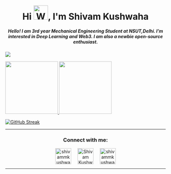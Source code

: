 <h1 align="center">Hi <img src="https://raw.githubusercontent.com/nixin72/nixin72/master/wave.gif" 
         alt="Waving hand animated gif"
         height="45"
         width="45" />, I'm Shivam Kushwaha</h1>
         
<h5 align="center">
  Hello! I am 3rd year Mechanical Engineering Student at NSUT,Delhi. I’m interested in Deep Learning and Web3. I am also a newbie open-source enthusiast.
</h5>

![](https://komarev.com/ghpvc/?username=shivam-kush&color=green)

<a align="centre" href="https://github.com/shivam-kush">
  <img height="165em" src="https://github-readme-stats.vercel.app/api?username=shivam-kush&theme=tokyonight&show_icons=true" />
  <img height="165em" src="https://github-readme-stats.vercel.app/api/top-langs/?username=shivam-kush&theme=tokyonight&layout=compact" />
</a>

[![GitHub Streak](http://github-readme-streak-stats.herokuapp.com?user=shivam-kush&theme=dark&date_format=M%20j%5B%2C%20Y%5D)](https://git.io/streak-stats)

<hr>

<h3 align="center">Connect with me:</h3>
<p align="center">
<a href="https://twitter.com/shivammkushwaha" target="blank"><img align="center" src="https://img.icons8.com/cute-clipart/64/000000/twitter.png" alt="shivammkushwaha" height="50" width="50" /></a> &nbsp;&nbsp;&nbsp;
<a href="https://www.linkedin.com/in/shivam-kushwaha-390790209/" target="blank"><img align="center" src="https://img.icons8.com/cute-clipart/64/000000/linkedin.png" alt="Shivam Kushwaha" height="50" width="50" /></a>&nbsp;&nbsp;&nbsp;&nbsp;
<a href="https://www.instagram.com/shivammkushwaha/" target="blank"><img align="center" src="https://img.icons8.com/cute-clipart/64/000000/instagram-new.png" alt="shivammkushwaha" height="50" width="50" /></a>
</p>

<hr>
<!---
shivam-kush/shivam-kush is a ✨ special ✨ repository because its `README.md` (this file) appears on your GitHub profile.
You can click the Preview link to take a look at your changes.
--->
